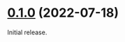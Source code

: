 # [0.1.0][] (2022-07-18)

Initial release.

[0.1.0]: https://github.com/AaronLasseigne/unifig/compare/v0.0.0...v0.1.0
